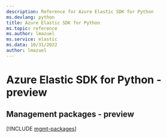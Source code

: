 ```yaml
---
description: Reference for Azure Elastic SDK for Python
ms.devlang: python
title: Azure Elastic SDK for Python
ms.topic: reference
ms.author: lmazuel
ms.service: elastic
ms.data: 10/31/2022
author: lmazuel
---
```

# Azure Elastic SDK for Python - preview

## Management packages - preview
[!INCLUDE [mgmt-packages](elastic-mgmt-index.md)]
